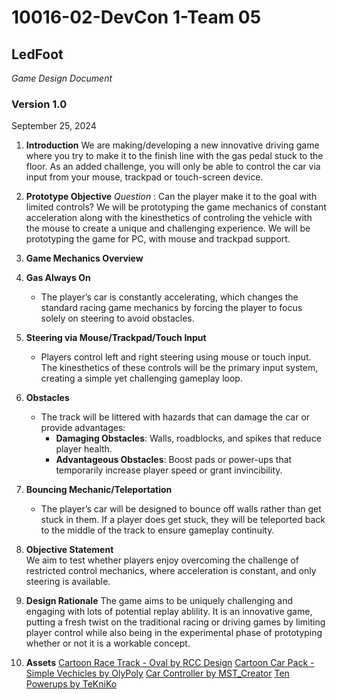 # 10016-02-DevCon 1-Team 05

## **LedFoot**

*Game Design Document*

### Version 1.0

September 25, 2024

1. **Introduction**
   We are making/developing a new innovative driving game where you try to make it to the finish line with the gas pedal stuck to the floor.  As an added challenge, you will only be able to control the car via input from your mouse, trackpad or touch-screen device.

2. **Prototype Objective**
   *Question* : Can the player make it to the goal with limited controls?
   We will be prototyping the game mechanics of constant acceleration along with the kinesthetics of controling the vehicle with the mouse to create a unique and challenging experience.
   We will be prototyping the game for PC, with mouse and trackpad support.

3. **Game Mechanics Overview**

1. **Gas Always On**  
   - The player’s car is constantly accelerating, which changes the standard racing game mechanics by forcing the player to focus solely on steering to avoid obstacles.

2. **Steering via Mouse/Trackpad/Touch Input**  
   - Players control left and right steering using mouse or touch input. The kinesthetics of these controls will be the primary input system, creating a simple yet challenging gameplay loop.

3. **Obstacles**  
   - The track will be littered with hazards that can damage the car or provide advantages:
     - **Damaging Obstacles**: Walls, roadblocks, and spikes that reduce player health.
     - **Advantageous Obstacles**: Boost pads or power-ups that temporarily increase player speed or grant invincibility.

4. **Bouncing Mechanic/Teleportation**  
   - The player’s car will be designed to bounce off walls rather than get stuck in them. If a player does get stuck, they will be teleported back to the middle of the track to ensure gameplay continuity.
  
4. **Objective Statement**  
We aim to test whether players enjoy overcoming the challenge of restricted control mechanics, where acceleration is constant, and only steering is available. 

5. **Design Rationale**
   The game aims to be uniquely challenging and engaging with lots of potential replay ablility.
   It is an innovative game, putting a fresh twist on the traditional racing or driving games by limiting player control while also being in the experimental phase of prototyping whether or not it is a workable concept.

6. **Assets**
   [Cartoon Race Track - Oval by RCC Design](https://assetstore.unity.com/packages/3d/environments/roadways/cartoon-race-track-oval-175061)
   [Cartoon Car Pack - Simple Vechicles by OlyPoly](https://assetstore.unity.com/packages/3d/vehicles/land/free-cartoon-car-pack-simple-vehicles-282425)
   [Car Controller by MST_Creator](https://assetstore.unity.com/packages/templates/packs/car-controller-202269)
   [Ten Powerups by TeKniKo](https://assetstore.unity.com/packages/3d/props/ten-power-ups-217666)
   
   


